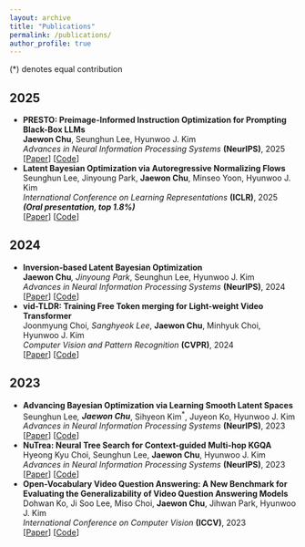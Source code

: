 ```yaml
---
layout: archive
title: "Publications"
permalink: /publications/
author_profile: true
---
```

(*) denotes equal contribution

## 2025
- <strong>PRESTO: Preimage-Informed Instruction Optimization for Prompting Black-Box LLMs</strong><br>
  <strong>Jaewon Chu</strong>, Seunghun Lee, Hyunwoo J. Kim<br>
  _Advances in Neural Information Processing Systems_ <strong>(NeurIPS)</strong>, 2025<br>
  [[Paper]()] [[Code]()]<br>
- <strong>Latent Bayesian Optimization via Autoregressive Normalizing Flows</strong><br>
  Seunghun Lee, Jinyoung Park, <strong>Jaewon Chu</strong>, Minseo Yoon, Hyunwoo J. Kim<br>
  _International Conference on Learning Representations_ <strong>(ICLR)</strong>, 2025 <strong>_(Oral presentation, top 1.8%)_</strong><br>
  [[Paper](https://arxiv.org/pdf/2504.14889)] [[Code](https://github.com/mlvlab/NFBO)]<br>
## 2024
- <strong>Inversion-based Latent Bayesian Optimization</strong><br>
  <strong>Jaewon Chu<sup>*</sup></strong>, Jinyoung Park<sup>*</sup>, Seunghun Lee, Hyunwoo J. Kim<br>
  _Advances in Neural Information Processing Systems_ <strong>(NeurIPS)</strong>, 2024<br>
  [[Paper](https://arxiv.org/pdf/2411.05330)] [[Code](https://github.com/mlvlab/InvBO)]<br>
- <strong>vid-TLDR: Training Free Token merging for Light-weight Video Transformer</strong><br>
  Joonmyung Choi<sup>*</sup>, Sanghyeok Lee<sup>*</sup>, <strong>Jaewon Chu</strong>, Minhyuk Choi, Hyunwoo J. Kim<br>
  _Computer Vision and Pattern Recognition_ <strong>(CVPR)</strong>, 2024<br>
  [[Paper](https://arxiv.org/pdf/2403.13347)] [[Code](https://github.com/mlvlab/vid-TLDR)]<br>
## 2023
- <strong>Advancing Bayesian Optimization via Learning Smooth Latent Spaces</strong><br>
  Seunghun Lee<sup>*</sup>, <strong>Jaewon Chu<sup>*</sup></strong>, Sihyeon Kim<sup>*</sup>, Juyeon Ko, Hyunwoo J. Kim<br>
  _Advances in Neural Information Processing Systems_ <strong>(NeurIPS)</strong>, 2023<br>
  [[Paper](https://arxiv.org/pdf/2310.20258)] [[Code](https://github.com/mlvlab/CoBO)]<br>
- <strong>NuTrea: Neural Tree Search for Context-guided Multi-hop KGQA</strong><br>
  Hyeong Kyu Choi, Seunghun Lee, <strong>Jaewon Chu</strong>, Hyunwoo J. Kim<br>
  _Advances in Neural Information Processing Systems_ <strong>(NeurIPS)</strong>, 2023<br>
  [[Paper](https://arxiv.org/pdf/2310.15484)] [[Code](https://github.com/mlvlab/NuTrea)]<br>
- <strong>Open-Vocabulary Video Question Answering: A New Benchmark for Evaluating the Generalizability of Video Question Answering Models</strong><br>
  Dohwan Ko, Ji Soo Lee, Miso Choi, <strong>Jaewon Chu</strong>, Jihwan Park, Hyunwoo J. Kim<br>
  _International Conference on Computer Vision_ <strong>(ICCV)</strong>, 2023<br>
  [[Paper](https://arxiv.org/pdf/2308.09363)] [[Code](https://github.com/mlvlab/OVQA)]<br>